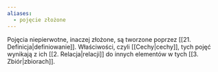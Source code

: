 ```yaml
---
aliases:
  - pojęcie złożone
---
```

Pojęcia niepierwotne, inaczej złożone, są tworzone poprzez [[21. Definicja|definiowanie]]. 
Właściwości, czyli [[Cechy|cechy]], tych pojęć wynikają z ich [[2. Relacja|relacji]] do innych elementów w tych [[3. Zbiór|zbiorach]].